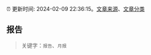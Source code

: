 :alarm_clock: 更新时间: 2024-02-09 22:36:15。[文章来源](/README.md)、[文章分类](/TAGS.md)

## 报告


> 关键字：`报告`、`月报`



